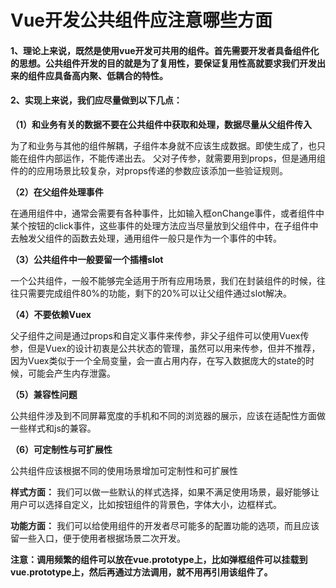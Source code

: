 # Vue开发公共组件应注意哪些方面

#### 1、理论上来说，既然是使用vue开发可共用的组件。首先需要开发者具备组件化的思想。公共组件开发的目的就是为了复用性，要保证复用性高就要求我们开发出来的组件应具备高内聚、低耦合的特性。

#### 2、实现上来说，我们应尽量做到以下几点：

**（1）和业务有关的数据不要在公共组件中获取和处理，数据尽量从父组件传入**

为了和业务与其他的组件解耦，子组件本身就不应该生成数据。即使生成了，也只能在组件内部运作，不能传递出去。
父对子传参，就需要用到props，但是通用组件的的应用场景比较复杂，对props传递的参数应该添加一些验证规则。

**（2）在父组件处理事件**

在通用组件中，通常会需要有各种事件，比如输入框onChange事件，或者组件中某个按钮的click事件，这些事件的处理方法应当尽量放到父组件中，在子组件中去触发父组件的函数去处理，通用组件一般只是作为一个事件的中转。

**（3）公共组件中一般要留一个插槽slot**

一个公共组件，一般不能够完全适用于所有应用场景，我们在封装组件的时候，往往只需要完成组件80%的功能，剩下的20%可以让父组件通过slot解决。

**（4）不要依赖Vuex**

父子组件之间是通过props和自定义事件来传参，非父子组件可以使用Vuex传参，但是Vuex的设计初衷是公共状态的管理，虽然可以用来传参，但并不推荐，因为Vuex类似于一个全局变量，会一直占用内存，在写入数据庞大的state的时候，可能会产生内存泄露。

**（5）兼容性问题**

公共组件涉及到不同屏幕宽度的手机和不同的浏览器的展示，应该在适配性方面做一些样式和js的兼容。

**（6）可定制性与可扩展性**

公共组件应该根据不同的使用场景增加可定制性和可扩展性

**样式方面：**
我们可以做一些默认的样式选择，如果不满足使用场景，最好能够让用户可以选择自定义，比如按钮组件的背景色，字体大小，边框样式。

**功能方面：**
我们可以给使用组件的开发者尽可能多的配置功能的选项，而且应该留一些入口，便于使用者根据场景二次开发。

**注意：调用频繁的组件可以放在vue.prototype上，比如弹框组件可以挂载到vue.prototype上，然后再通过方法调用，就不用再引用该组件了。**
